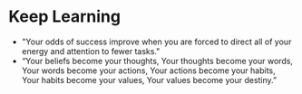 # Keep Learning
- "Your odds of success improve when you are forced to direct all of your energy and attention to fewer tasks."
- “Your beliefs become your thoughts, 
Your thoughts become your words, 
Your words become your actions, 
Your actions become your habits, 
Your habits become your values, 
Your values become your destiny.”

